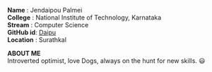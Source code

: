 **Name** :     Jendaipou Palmei                                                            
**College** :  National Institute of Technology, Karnataka              
**Stream** :   Computer Science                  
**GitHub id**: [Daipu](https://github.com/Daipu)                      
**Location** : Surathkal

**ABOUT ME**                       
Introverted optimist, love Dogs, always on the hunt for new skills. :smiley:


